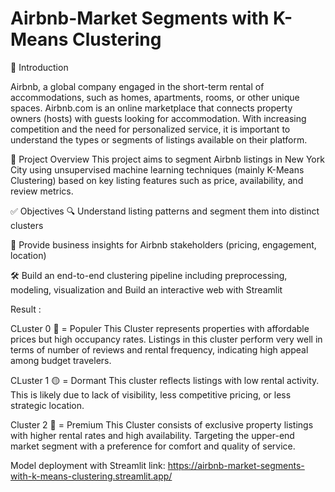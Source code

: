 # Airbnb-Market Segments with K-Means Clustering

🧾 Introduction

Airbnb, a global company engaged in the short-term rental of accommodations, such as homes, apartments, rooms, or other unique spaces. Airbnb.com is an online marketplace that connects property owners (hosts) with guests looking for accommodation.
With increasing competition and the need for personalized service,  it is important to understand the types or segments of listings available on their platform. 

📌 Project Overview
This project aims to segment Airbnb listings in New York City using unsupervised machine learning techniques (mainly K-Means Clustering) based on key listing features such as price, availability, and review metrics.

✅ Objectives
🔍 Understand listing patterns and segment them into distinct clusters

🧠 Provide business insights for Airbnb stakeholders (pricing, engagement, location)

🛠️ Build an end-to-end clustering pipeline including preprocessing, modeling, visualization and Build an interactive web with Streamlit


Result : 

CLuster 0 🔴 = Populer
This Cluster represents properties with affordable prices but high occupancy rates. Listings in this cluster perform very well in terms of number of reviews and rental frequency, indicating high appeal among budget travelers.

CLuster 1 🟡 = Dormant
This cluster reflects listings with low rental activity. This is likely due to lack of visibility, less competitive pricing, or less strategic location.

Cluster 2 🔵 = Premium
This Cluster consists of exclusive property listings with higher rental rates and high availability. Targeting the upper-end market segment with a preference for comfort and quality of service.

Model deployment with Streamlit link: https://airbnb-market-segments-with-k-means-clustering.streamlit.app/
